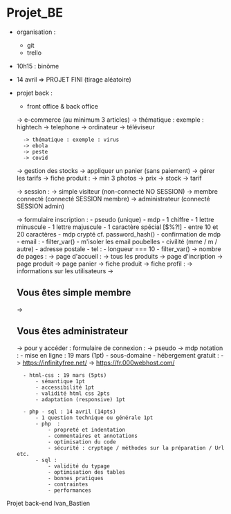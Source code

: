 # Projet_BE
- organisation : 
    - git 
    - trello 

- 10h15 : binôme 
- 14 avril => PROJET FINI (tirage aléatoire)

- projet back : 
    - front office & back office 

    -> e-commerce (au minimum 3 articles)
    -> thématique : exemple : hightech 
        -> telephone 
        -> ordinateur 
        -> téléviseur 

        -> thématique : exemple : virus 
        -> ebola 
        -> peste 
        -> covid     

    -> gestion des stocks 
    -> appliquer un panier (sans paiement)
    -> gérer les tarifs 
    -> fiche produit : 
        -> min 3 photos 
        -> prix 
        -> stock 
        -> tarif

    -> session : 
        -> simple visiteur (non-connecté NO SESSION)
        -> membre connecté (connecté SESSION membre)
        -> administrateur (connecté SESSION admin)

    -> formulaire inscription : 
        - pseudo (unique)
        - mdp 
            - 1 chiffre
            - 1 lettre minuscule 
            - 1 lettre majuscule 
            - 1 caractère spécial [$%?!] 
            - entre 10 et 20 caractères 
            - mdp crypté cf. password_hash()
        - confirmation de mdp
        - email : 
            - filter_var()
            - m'isoler les email poubelles 
        - civilité (mme / m / autre)
        - adresse postale 
        - tel : 
            - longueur === 10
            - filter_var()
    -> nombre de pages : 
        -> page d'accueil : 
            -> tous les produits 
        -> page d'incription 
        -> page produit 
        -> page panier 
        -> fiche produit
        -> fiche profil : 
            -> informations sur les utilisateurs 
            -> <h2>Vous êtes simple membre</h2>
            -> <h2>Vous êtes administrateur</h2>
            -> pour y accéder : formulaire de connexion : 
                -> pseudo 
                -> mdp
    notation : 
        - mise en ligne : 19 mars (1pt)
            - sous-domaine 
            - hébergement gratuit : 
                -> https://infinityfree.net/
                -> https://fr.000webhost.com/

        - html-css : 19 mars (5pts)
            - sémantique 1pt 
            - accessibilité 1pt  
            - validité html css 2pts  
            - adaptation (responsive) 1pt 
        
        - php - sql : 14 avril (14pts)
            - 1 question technique ou générale 1pt
            - php  : 
                - propreté et indentation 
                - commentaires et annotations 
                - optimisation du code 
                - sécurité : cryptage / méthodes sur la préparation / Url etc. 
            - sql : 
                - validité du typage 
                - optimisation des tables 
                - bonnes pratiques 
                - contraintes 
                - performances 

Projet back-end Ivan_Bastien
